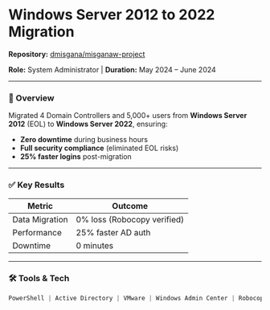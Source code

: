 # Windows Server 2012 to 2022 Migration  
**Repository:** [dmisgana/misganaw-project](https://github.com/dmisgana/misganaw-project.git)  

**Role:** System Administrator | **Duration:** May 2024 – June 2024  

---

### **🚀 Overview**  
Migrated 4 Domain Controllers and 5,000+ users from **Windows Server 2012** (EOL) to **Windows Server 2022**, ensuring:  
- **Zero downtime** during business hours  
- **Full security compliance** (eliminated EOL risks)  
- **25% faster logins** post-migration  

---

### **✅ Key Results**  
| Metric          | Outcome                     |
|-----------------|-----------------------------|
| Data Migration  | 0% loss (Robocopy verified) |
| Performance     | 25% faster AD auth          |
| Downtime        | 0 minutes                   |

---

### **🛠️ Tools & Tech**  
```powershell
PowerShell | Active Directory | VMware | Windows Admin Center | Robocopy
